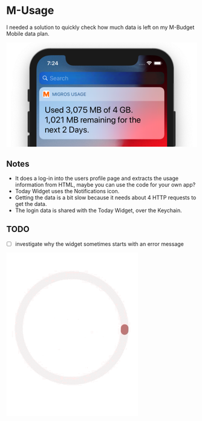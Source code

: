 #  M-Usage

I needed a solution to quickly check how much data is left on my M-Budget Mobile data plan.

![screenshot](screenshot.png)


## Notes
* It does a log-in into the users profile page and extracts the usage information from HTML, maybe you can use the code for your own app?
* Today Widget uses the Notifications icon.
* Getting the data is a bit slow because it needs about 4 HTTP requests to get the data.
* The login data is shared with the Today Widget, over the Keychain.

## TODO
- [ ] investigate why the widget sometimes starts with an error message


![app](app.gif)

